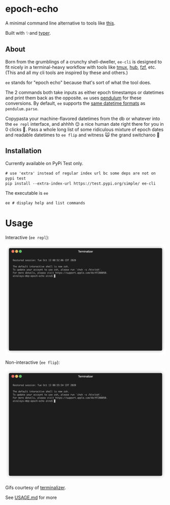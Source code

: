 # epoch-echo

A minimal command line alternative to tools like [this](https://www.epochconverter.com).

Built with ✨and [typer](https://github.com/tiangolo/typer).

## About

Born from the grumblings of a crunchy shell-dweller, `ee-cli` is designed to fit nicely in a terminal-heavy workflow with tools like [tmux](https://github.com/tmux/tmux/wiki), [hub](https://github.com/github/hub), [fzf](https://github.com/junegunn/fzf), etc. (This and all my cli tools are inspired by these and others.)

`ee` stands for "epoch echo" because that's sort of what the tool does.

The 2 commands both take inputs as either epoch timestamps or datetimes and print them back as the opposite. `ee` uses [pendulum](https://pendulum.eustace.io) for these conversions. By default, `ee` supports the [same datetime formats](https://pendulum.eustace.io/docs/#rfc-3339) as `pendulum.parse`.

Copypasta your machine-flavored datetimes from the db or whatever into the `ee repl` interface, and ahhhh 😌 a nice human date right there for you in 0 clicks 🌚. Pass a whole long list of some ridiculous mixture of epoch dates and readable datetimes to `ee flip` and witness 🙀 the grand switcharoo 🎠

## Installation

Currently available on PyPi Test only.

```shell
# use 'extra' instead of regular index url bc some deps are not on pypi test
pip install --extra-index-url https://test.pypi.org/simple/ ee-cli
```

The executable is `ee`

```shell
ee # display help and list commands
```

# Usage

Interactive (`ee repl`):

![](./repl.gif)

Non-interactive (`ee flip`):

![](./flip.gif)

Gifs courtesy of [terminalizer](https://github.com/faressoft/terminalizer).

See [USAGE.md](./USAGE.md) for more
